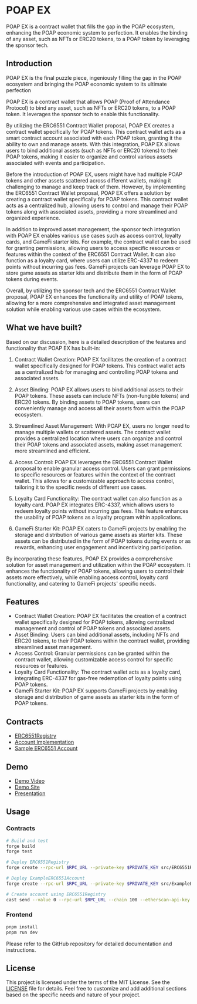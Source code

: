 # POAP EX

POAP EX is a contract wallet that fills the gap in the POAP ecosystem, enhancing the POAP economic system to perfection. It enables the binding of any asset, such as NFTs or ERC20 tokens, to a POAP token by leveraging the sponsor tech.

## Introduction

POAP EX is the final puzzle piece, ingeniously filling the gap in the POAP ecosystem and bringing the POAP economic system to its ultimate perfection

POAP EX is a contract wallet that allows POAP (Proof of Attendance Protocol) to bind any asset, such as NFTs or ERC20 tokens, to a POAP token. It leverages the sponsor tech to enable this functionality.

By utilizing the ERC6551 Contract Wallet proposal, POAP EX creates a contract wallet specifically for POAP tokens. This contract wallet acts as a smart contract account associated with each POAP token, granting it the ability to own and manage assets. With this integration, POAP EX allows users to bind additional assets (such as NFTs or ERC20 tokens) to their POAP tokens, making it easier to organize and control various assets associated with events and participation.

Before the introduction of POAP EX, users might have had multiple POAP tokens and other assets scattered across different wallets, making it challenging to manage and keep track of them. However, by implementing the ERC6551 Contract Wallet proposal, POAP EX offers a solution by creating a contract wallet specifically for POAP tokens. This contract wallet acts as a centralized hub, allowing users to control and manage their POAP tokens along with associated assets, providing a more streamlined and organized experience.

In addition to improved asset management, the sponsor tech integration with POAP EX enables various use cases such as access control, loyalty cards, and GameFi starter kits. For example, the contract wallet can be used for granting permissions, allowing users to access specific resources or features within the context of the ERC6551 Contract Wallet. It can also function as a loyalty card, where users can utilize ERC-4337 to redeem points without incurring gas fees. GameFi projects can leverage POAP EX to store game assets as starter kits and distribute them in the form of POAP tokens during events.

Overall, by utilizing the sponsor tech and the ERC6551 Contract Wallet proposal, POAP EX enhances the functionality and utility of POAP tokens, allowing for a more comprehensive and integrated asset management solution while enabling various use cases within the ecosystem.

## What we have built?

Based on our discussion, here is a detailed description of the features and functionality that POAP EX has built-in:

1. Contract Wallet Creation: POAP EX facilitates the creation of a contract wallet specifically designed for POAP tokens. This contract wallet acts as a centralized hub for managing and controlling POAP tokens and associated assets.

2. Asset Binding: POAP EX allows users to bind additional assets to their POAP tokens. These assets can include NFTs (non-fungible tokens) and ERC20 tokens. By binding assets to POAP tokens, users can conveniently manage and access all their assets from within the POAP ecosystem.

3. Streamlined Asset Management: With POAP EX, users no longer need to manage multiple wallets or scattered assets. The contract wallet provides a centralized location where users can organize and control their POAP tokens and associated assets, making asset management more streamlined and efficient.

4. Access Control: POAP EX leverages the ERC6551 Contract Wallet proposal to enable granular access control. Users can grant permissions to specific resources or features within the context of the contract wallet. This allows for a customizable approach to access control, tailoring it to the specific needs of different use cases.

5. Loyalty Card Functionality: The contract wallet can also function as a loyalty card. POAP EX integrates ERC-4337, which allows users to redeem loyalty points without incurring gas fees. This feature enhances the usability of POAP tokens as a loyalty program within applications.

6. GameFi Starter Kit: POAP EX caters to GameFi projects by enabling the storage and distribution of various game assets as starter kits. These assets can be distributed in the form of POAP tokens during events or as rewards, enhancing user engagement and incentivizing participation.

By incorporating these features, POAP EX provides a comprehensive solution for asset management and utilization within the POAP ecosystem. It enhances the functionality of POAP tokens, allowing users to control their assets more effectively, while enabling access control, loyalty card functionality, and catering to GameFi projects' specific needs.

## Features

- Contract Wallet Creation: POAP EX facilitates the creation of a contract wallet specifically designed for POAP tokens, allowing centralized management and control of POAP tokens and associated assets.
- Asset Binding: Users can bind additional assets, including NFTs and ERC20 tokens, to their POAP tokens within the contract wallet, providing streamlined asset management.
- Access Control: Granular permissions can be granted within the contract wallet, allowing customizable access control for specific resources or features.
- Loyalty Card Functionality: The contract wallet acts as a loyalty card, integrating ERC-4337 for gas-free redemption of loyalty points using POAP tokens.
- GameFi Starter Kit: POAP EX supports GameFi projects by enabling storage and distribution of game assets as starter kits in the form of POAP tokens.

## Contracts

- [ERC6551Registry](https://gnosisscan.io/address/0x49ca22a4cb2de5e8ec1edcbae9092c4971b8b957)
- [Account Implementation](https://gnosisscan.io/address/0x82aC997d69f2649bBD3B0FEfcAe800edC1aAcD67)
- [Sample ERC6551 Account](https://gnosisscan.io/address/0xb49090f95fe0f92f9e10d202c399a36f7951c9e7)

## Demo

- [Demo Video](https://www.youtube.com/watch?v=iWA9wV9d83Q&ab_channel=%E8%AC%9D%E5%BF%A0%E7%A9%8E)
- [Demo Site](https://erc6551-gnosis.vercel.app/)
- [Presentation](https://gamma.app/docs/POAP-EXHackathon-of-Web3-POAP-r46kwmu1oas75am?mode=doc)

## Usage

### Contracts

```bash
# Build and test
forge build
forge test

# Deploy ERC6551Registry
forge create --rpc-url $RPC_URL --private-key $PRIVATE_KEY src/ERC6551Registry.sol:ERC6551Registry

# Deploy ExampleERC6551Account
forge create --rpc-url $RPC_URL --private-key $PRIVATE_KEY src/ExampleERC6551Account.sol:ExampleERC6551Account

# Create account using ERC6551Registry
cast send --value 0 --rpc-url $RPC_URL --chain 100 --etherscan-api-key $GNOSISSCAN_API_KEY --private-key $PRIVATE_KEY $REGISTRY_ADDRESS "createAccount(address,uint256,address,uint256,uint256,bytes)" $IMPLEMENTATION_ADDRESS 100 $CONTRACT_ADDRESS $TOKEN_ID 0 ""
```

### Frontend

```bash
pnpm install
pnpm run dev
```

Please refer to the GitHub repository for detailed documentation and instructions.

## License

This project is licensed under the terms of the MIT License. See the [LICENSE](https://chat.openai.com/c/LICENSE) file for details.
Feel free to customize and add additional sections based on the specific needs and nature of your project.
